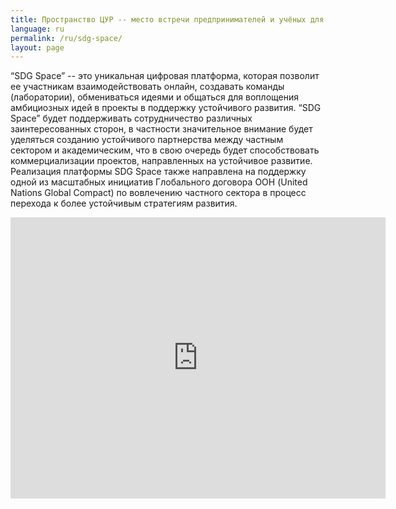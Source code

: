 ```yaml
---
title: Пространство ЦУР -- место встречи предпринимателей и учёных для ускорения прогресса
language: ru
permalink: /ru/sdg-space/
layout: page
---
```


“SDG Space” -- это  уникальная цифровая платформа, которая позволит ее участникам взаимодействовать онлайн, создавать команды (лаборатории), обмениваться идеями и общаться для воплощения амбициозных идей в проекты в поддержку устойчивого развития. “SDG Space” будет поддерживать сотрудничество различных заинтересованных сторон, в частности значительное внимание будет уделяться созданию устойчивого партнерства между частным сектором и академическим, что в свою очередь будет способствовать коммерциализации проектов, направленных на устойчивое развитие. Реализация платформы SDG Space также направлена на поддержку одной из масштабных инициатив Глобального договора ООН (United Nations Global Compact) по вовлечению частного сектора в процесс перехода к более устойчивым стратегиям развития.   

<iframe width="600" height="450" src="https://lookerstudio.google.com/embed/reporting/b6605e6b-32d2-48c8-b4cd-6adfff952961/page/FFAsD" frameborder="0" style="border:0" allowfullscreen sandbox="allow-storage-access-by-user-activation allow-scripts allow-same-origin allow-popups allow-popups-to-escape-sandbox"></iframe>


